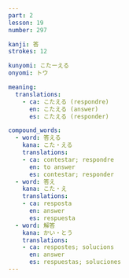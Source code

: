 ```yaml
---
part: 2
lesson: 19
number: 297

kanji: 答
strokes: 12

kunyomi: こたーえる
onyomi: トウ

meaning:
  translations:
    - ca: こたえる (respondre)
      en: こたえる (answer)
      es: こたえる (responder)

compound_words:
  - word: 答える
    kana: こた・える
    translations:
    - ca: contestar; respondre
      en: to answer
      es: contestar; responder
  - word: 答え
    kana: こた・え
    translations:
    - ca: resposta
      en: answer
      es: respuesta
  - word: 解答
    kana: かい・とう
    translations:
    - ca: respostes; solucions
      en: answer
      es: respuestas; soluciones
---
```

